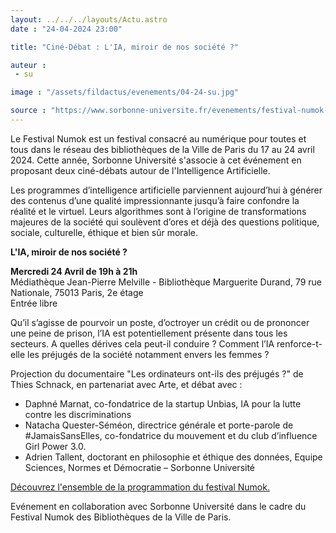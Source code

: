 ```yaml
---
layout: ../../../layouts/Actu.astro
date : "24-04-2024 23:00"

title: "Ciné-Débat : L'IA, miroir de nos société ?"

auteur :
 - su 

image : "/assets/fildactus/evenements/04-24-su.jpg"

source : "https://www.sorbonne-universite.fr/evenements/festival-numok-lia-dans-la-societe"
---
```


Le Festival Numok est un festival consacré au numérique pour toutes et tous dans le réseau des bibliothèques de la Ville de Paris du 17 au 24 avril 2024. Cette année, Sorbonne Université s'associe à cet événement en proposant deux ciné-débats autour de l'Intelligence Artificielle.

Les programmes d’intelligence artificielle parviennent aujourd’hui à générer des contenus d’une qualité impressionnante jusqu’à faire confondre la réalité et le virtuel. Leurs algorithmes sont à l’origine de transformations majeures de la société qui soulèvent d’ores et déjà des questions politique, sociale, culturelle, éthique et bien sûr morale.

__L'IA, miroir de nos société ?__

__Mercredi 24 Avril de 19h à 21h__  
Médiathèque Jean-Pierre Melville - Bibliothèque Marguerite Durand, 79 rue Nationale, 75013 Paris, 2e étage  
Entrée libre

Qu’il s’agisse de pourvoir un poste, d’octroyer un crédit ou de prononcer une peine de prison, l’IA est potentiellement présente dans tous les secteurs. A quelles dérives cela peut-il conduire ? Comment l’IA renforce-t-elle les préjugés de la société notamment envers les femmes ?

Projection du documentaire "Les ordinateurs ont-ils des préjugés ?" de Thies Schnack, en partenariat avec Arte, et débat avec :  
- Daphné Marnat, co-fondatrice de la startup Unbias, IA pour la lutte contre les discriminations  
- Natacha Quester-Séméon, directrice générale et porte-parole de #JamaisSansElles, co-fondatrice du mouvement et du club d’influence Girl Power 3.0.  
- Adrien Tallent, doctorant en philosophie et éthique des données, Equipe Sciences, Normes et Démocratie – Sorbonne Université

[Découvrez l'ensemble de la programmation du festival Numok.](https://bibliotheques.paris.fr/numok/numok.aspx)

Evénement en collaboration avec Sorbonne Université dans le cadre du Festival Numok des Bibliothèques de la Ville de Paris.